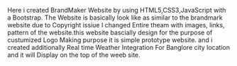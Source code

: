 Here i created BrandMaker Website by using HTML5,CSS3,JavaScript with a Bootstrap. The Website is basically look like as similar to the brandmark website due to Copyright issiue I changed Entire theam with images, links,
pattern of the website.this website bascially design for the purpose of custumized Logo Making purpose it is simple prototype website. and i created additionally Real time Weather Integration For Banglore city location and it will Display on the top of the weeb site.
